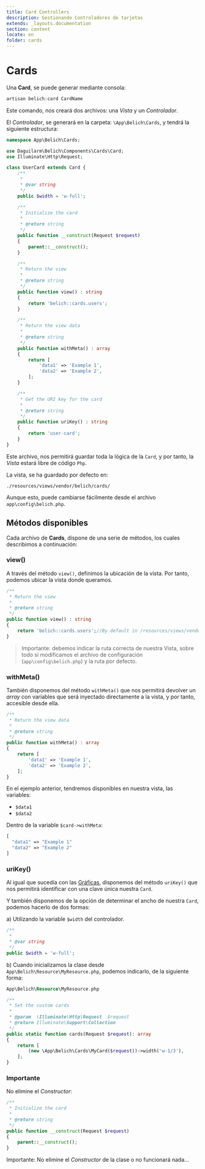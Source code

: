 ```yaml
---
title: Card Controllers
description: Gestionando Controladores de tarjetas
extends: _layouts.documentation
section: content
locate: en
folder: cards
---
```


# Cards

Una **Card**, se puede generar mediante consola: 

```php
artisan belich:card CardName
```

Este comando, nos creará dos archivos: una *Vista* y un *Controlador*. 

El *Controlador*, se generará en la carpeta: `\App\Belich\Cards`, y tendrá la siguiente estructura:

```php
namespace App\Belich\Cards;

use Daguilarm\Belich\Components\Cards\Card;
use Illuminate\Http\Request;

class UserCard extends Card {
    /**
     *
     * @var string
     */
    public $width = 'w-full';

    /**
     * Initialize the card
     *
     * @return string
     */
    public function __construct(Request $request)
    {
        parent::__construct();
    }

    /**
     * Return the view
     *
     * @return string
     */
    public function view() : string
    {
        return 'belich::cards.users';
    }

    /**
     * Return the view data
     *
     * @return string
     */
    public function withMeta() : array
    {
        return [
            'data1' => 'Example 1',
            'data2' => 'Example 2',
        ];
    }

    /**
     * Get the URI key for the card
     *
     * @return string
     */
    public function uriKey() : string
    {
        return 'user-card';
    }
}
```

Este archivo, nos permitirá guardar toda la lógica de la `Card`, y por tanto, la *Vista* estará libre de código `Php`.

La vista, se ha guardado por defecto en:

~~~
./resources/views/vendor/belich/cards/
~~~

Aunque esto, puede cambiarse fácilmente desde el archivo `app\config\belich.php`.

## Métodos disponibles 

Cada archivo de **Cards**, dispone de una serie de métodos, los cuales describimos a continuación:

### view()

A través del método `view()`, definimos la ubicación de la vista. Por tanto, podemos ubicar la vista donde queramos.

```php
/**
 * Return the view
 *
 * @return string
 */
public function view() : string
{
    return 'belich::cards.users';//By default in /resources/views/vendor/belich/cards/users.blade.php
}
```

>Importante: debemos indicar la ruta correcta de nuestra Vista, sobre todo si modificamos el archivo de configuración (`app\config\belich.php`) y la ruta por defecto.

### withMeta()

También disponemos del método `withMeta()` que nos permitirá devolver un *array* con variables que será inyectado directamente a la vista, y por tanto, accesible desde ella.

```php
/**
 * Return the view data
 *
 * @return string
 */
public function withMeta() : array
{
    return [
        'data1' => 'Example 1',
        'data2' => 'Example 2',
    ];
}
```

En el ejemplo anterior, tendremos disponibles en nuestra vista, las variables: 

- `$data1`
- `$data2`

Dentro de la variable `$card->withMeta`:

```php 
[
  "data1" => "Example 1"
  "data2" => "Example 2"
]
```

### uriKey()

Al igual que sucedía con las [Gráficas](metrics/metrics-default), disponemos del método `uriKey()` que nos permitirá identificar con una clave única nuestra `Card`.

Y también disponemos de la opción de determinar el ancho de nuestra `Card`, podemos hacerlo de dos formas:

a) Utilizando la variable `$width` del controlador.

```php 
/**
 *
 * @var string
 */
public $width = 'w-full';
```

b) Cuando inicializamos la clase desde `App\Belich\Resource\MyResource.php`, podemos indicarlo, de la siguiente forma:

```php 
App\Belich\Resource\MyResource.php

/**
 * Set the custom cards
 *
 * @param  \Illuminate\Http\Request  $request
 * @return Illuminate\Support\Collection
 */
public static function cards(Request $request): array
{
    return [
        (new \App\Belich\Cards\MyCard($request))->width('w-1/3'),
    ];
}
```

### Importante

No elimine el *Constructor*:

```php 
/**
 * Initialize the card
 *
 * @return string
 */
public function __construct(Request $request)
{
    parent::__construct();
}
```

<div class="blockquote-alert">
    Importante: No elimine el <i>Constructor</i> de la clase o no funcionará nada...
</div>
